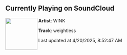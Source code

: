 ## Currently Playing on SoundCloud

[<img align="left" width="100" src="https://i1.sndcdn.com/artworks-NWNVjoarOJve-0-t500x500.jpg">](https://soundcloud.com/winksounds/weightless)

**Artist**: WINK 

**Track**: weightless

Last updated at 4/20/2025, 8:52:47 AM
